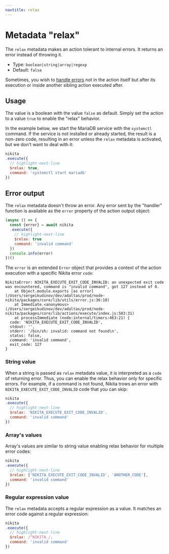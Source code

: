 ```yaml
---
navtitle: relax
---
```


# Metadata "relax"

The `relax` metadata makes an action tolerant to internal errors. It returns an error instead of throwing it.

* Type: `boolean|string|array|regexp`
* Default: `false`

Sometimes, you wish to [handle errors](/current/usages/error) not in the action itself but after its execution or inside another sibling action executed after.

## Usage

The value is a boolean with the value `false` as default. Simply set the action to a value `true` to enable the "relax" behavior.

In the example below, we start the MariaDB service with the `systemctl` command. If the service is not installed or already started, the result is a non-zero code, resulting in an error unless the `relax` metadata is activated, but we don't want to deal with it:

```js
nikita
.execute({
  // highlight-next-line
  $relax: true,
  command: 'systemctl start mariadb'
})
```

## Error output

The `relax` metadata doesn't throw an error. Any error sent by the "handler" function is available as the `error` property of the action output object:

```js
(async () => {
  const {error} = await nikita
  .execute({
    // highlight-next-line
    $relax: true
    command: 'invalid command'
  })
  console.info(error)
})()
```

The `error` is an extended `Error` object that provides a context of the action execution with a specific Nikita error `code`:

```
NikitaError: NIKITA_EXECUTE_EXIT_CODE_INVALID: an unexpected exit code was encountered, command is "invalid command", got 127 instead of 0.
    at Object.module.exports [as error] (/Users/sergeikudinov/dev/adaltas/prod/node-nikita/packages/core/lib/utils/error.js:36:10)
    at Immediate.<anonymous> (/Users/sergeikudinov/dev/adaltas/prod/node-nikita/packages/core/lib/actions/execute/index.js:583:31)
    at processImmediate (node:internal/timers:463:21) {
  code: 'NIKITA_EXECUTE_EXIT_CODE_INVALID',
  stdout: '',
  stderr: '/bin/sh: invalid: command not found\n',
  status: false,
  command: 'invalid command',
  exit_code: 127
}
```

### String value

When a string is passed as `relax` metadata value, it is interpreted as a `code` of returning error. Thus, you can enable the relax behavior only for specific errors. For example, if a command is not found, Nikita trows an error with `NIKITA_EXECUTE_EXIT_CODE_INVALID` code that you can skip:

```js
nikita
.execute({
  // highlight-next-line
  $relax: 'NIKITA_EXECUTE_EXIT_CODE_INVALID',
  command: 'invalid command'
})
```

### Array's values

Array's values are similar to string value enabling relax behavior for multiple error codes:

```js
nikita
.execute({
  // highlight-next-line
  $relax: ['NIKITA_EXECUTE_EXIT_CODE_INVALID', 'ANOTHER_CODE'],
  command: 'invalid command'
})
```

### Regular expression value

The `relax` metadata accepts a regular expression as a value. It matches an error code against a regular expression:

```js
nikita
.execute({
  // highlight-next-line
  $relax: /^NIKITA_/,
  command: 'invalid command'
})
```
